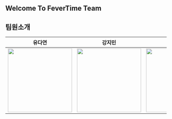## Welcome To FeverTime Team
## 팀원소개
|유다연|강지민|이주현|
|------|---|---|
| <a href='https://github.com/manyyeon'><img src='https://user-images.githubusercontent.com/87538540/198532835-b0cb76be-53ba-4d2c-bb0d-2e2286915fa5.jpeg' width='200px'/></a> |<a href='https://github.com/jmk307'><img src='https://avatars.githubusercontent.com/u/84773954?v=4' width='200px'/></a>|<a href='https://github.com/JZU0'><img src='https://user-images.githubusercontent.com/87538540/198533809-6f57e20c-6661-410a-8cbb-9e1bd9c1b4e0.png' width='200px'/>|
